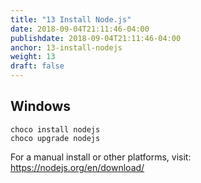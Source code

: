 ```yaml
---
title: "13 Install Node.js"
date: 2018-09-04T21:11:46-04:00
publishdate: 2018-09-04T21:11:46-04:00
anchor: 13-install-nodejs
weight: 13
draft: false
---
```


## Windows

```
choco install nodejs
choco upgrade nodejs
```

For a manual install or other platforms, visit: https://nodejs.org/en/download/
